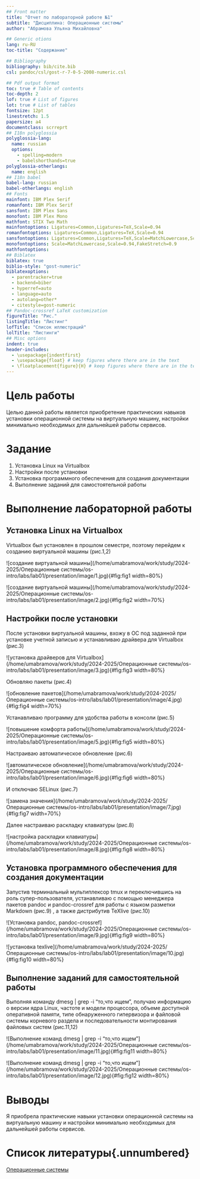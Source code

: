 ```yaml
---
## Front matter
title: "Отчет по лабораторной работе №1"
subtitle: "Дисциплина: Операционные системы"
author: "Абрамова Ульяна Михайловна"

## Generic otions
lang: ru-RU
toc-title: "Содержание"

## Bibliography
bibliography: bib/cite.bib
csl: pandoc/csl/gost-r-7-0-5-2008-numeric.csl

## Pdf output format
toc: true # Table of contents
toc-depth: 2
lof: true # List of figures
lot: true # List of tables
fontsize: 12pt
linestretch: 1.5
papersize: a4
documentclass: scrreprt
## I18n polyglossia
polyglossia-lang:
  name: russian
  options:
	- spelling=modern
	- babelshorthands=true
polyglossia-otherlangs:
  name: english
## I18n babel
babel-lang: russian
babel-otherlangs: english
## Fonts
mainfont: IBM Plex Serif
romanfont: IBM Plex Serif
sansfont: IBM Plex Sans
monofont: IBM Plex Mono
mathfont: STIX Two Math
mainfontoptions: Ligatures=Common,Ligatures=TeX,Scale=0.94
romanfontoptions: Ligatures=Common,Ligatures=TeX,Scale=0.94
sansfontoptions: Ligatures=Common,Ligatures=TeX,Scale=MatchLowercase,Scale=0.94
monofontoptions: Scale=MatchLowercase,Scale=0.94,FakeStretch=0.9
mathfontoptions:
## Biblatex
biblatex: true
biblio-style: "gost-numeric"
biblatexoptions:
  - parentracker=true
  - backend=biber
  - hyperref=auto
  - language=auto
  - autolang=other*
  - citestyle=gost-numeric
## Pandoc-crossref LaTeX customization
figureTitle: "Рис."
listingTitle: "Листинг"
lofTitle: "Список иллюстраций"
lolTitle: "Листинги"
## Misc options
indent: true
header-includes:
  - \usepackage{indentfirst}
  - \usepackage{float} # keep figures where there are in the text
  - \floatplacement{figure}{H} # keep figures where there are in the text
---
```


# Цель работы

Целью данной работы является приобретение практических навыков установки операционной системы на виртуальную машину,
настройки минимально необходимых для дальнейшей работы сервисов.

# Заданиe

1. Установка Linux на Virtualbox
2. Настройки после установки
3. Установка программного обеспечения для создания документации
4. Выполнение заданий для самостоятельной работы


# Выполнение лабораторной работы
## Установка Linux на Virtualbox
Virtualbox был установлен в прошлом семестре, поэтому перейдем к созданию виртуальной машины (рис.1,2)

![создание виртуальной машины](/home/umabramova/work/study/2024-2025/Операционные системы/os-intro/labs/lab01/presentation/image/1.jpg){#fig:fig1 width=80%}

![создание виртуальной машины](/home/umabramova/work/study/2024-2025/Операционные системы/os-intro/labs/lab01/presentation/image/2.jpg){#fig:fig2 width=70%}

## Настройки после установки
После установки виртуальной машины, вхожу в OC под заданной при установке учетной записью и устанавливаю драйвера для Virtualbox (рис.3)

![установка драйверов для Virtualbox](/home/umabramova/work/study/2024-2025/Операционные системы/os-intro/labs/lab01/presentation/image/3.jpg){#fig:fig3 width=80%}

Обновляю пакеты (рис.4)

![обновление пакетов](/home/umabramova/work/study/2024-2025/Операционные системы/os-intro/labs/lab01/presentation/image/4.jpg){#fig:fig4 width=70%}

Устанавливаю программу для удобства работы в консоли (рис.5)

![повышение комфорта работы](/home/umabramova/work/study/2024-2025/Операционные системы/os-intro/labs/lab01/presentation/image/5.jpg){#fig:fig5 width=80%}

Настраиваю автоматическое обновление (рис.6)

![автоматическое обновление](/home/umabramova/work/study/2024-2025/Операционные системы/os-intro/labs/lab01/presentation/image/6.jpg){#fig:fig6 width=80%}

И отключаю SELinux (рис.7)

![замена значения](/home/umabramova/work/study/2024-2025/Операционные системы/os-intro/labs/lab01/presentation/image/7.jpg){#fig:fig7 width=70%}

 Далее настраиваю раскладку клавиатуры (рис.8)

![настройка раскладки клавиатуры](/home/umabramova/work/study/2024-2025/Операционные системы/os-intro/labs/lab01/presentation/image/8.jpg){#fig:fig8 width=80%}

## Установка программного обеспечения для создания документации  
Запустив терминальный мультиплексор tmux и переключившись на роль супер-пользователя, устанавливаю с помощью менеджера пакетов pandoc и pandoc-crossref для работы с языком разметки Markdown (рис.9) , а также дистрибутив TeXlive (рис.10)

![Установка pandoc, pandoc-crossref](/home/umabramova/work/study/2024-2025/Операционные системы/os-intro/labs/lab01/presentation/image/9.jpg){#fig:fig9 width=80%}

![установка texlive](/home/umabramova/work/study/2024-2025/Операционные системы/os-intro/labs/lab01/presentation/image/10.jpg){#fig:fig10 width=80%} 

## Выполнение заданий для самостоятельной работы
Выполняя команду dmesg | grep -i “то,что ищем”, получаю информацию о версии ядра Linux, частоте и модели процессора, объеме доступной оперативной памяти, типе обнаруженного гипервизора и файловой системы корневого раздела и последовательности монтирования файловых систем (рис.11,12)

![Выполнение команд dmesg | grep -i “то,что ищем”](/home/umabramova/work/study/2024-2025/Операционные системы/os-intro/labs/lab01/presentation/image/11.jpg){#fig:fig11 width=80%}

![Выполнение команд dmesg | grep -i “то,что ищем”](/home/umabramova/work/study/2024-2025/Операционные системы/os-intro/labs/lab01/presentation/image/12.jpg){#fig:fig12 width=80%}

# Выводы

Я приобрела практические навыки установки операционной системы на виртуальную машину и настройки минимально необходимых для дальнейшей работы сервисов.

# Список литературы{.unnumbered}

[Операционные системы](https://esystem.rudn.ru/mod/page/view.php?id=1224227)
